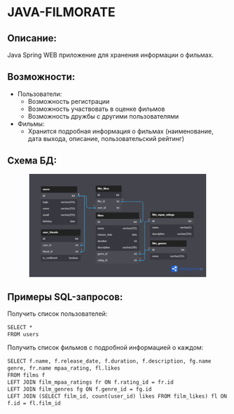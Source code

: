# JAVA-FILMORATE

## Описание:
Java Spring WEB приложение для хранения информации о фильмах.

## Возможности:
* Пользователи:
  * Возможность регистрации
  * Возможность участвовать в оценке фильмов
  * Возможность дружбы с другими пользователями
* Фильмы:
  * Хранится подробная информация о фильмах (наименование, дата выхода, описание, пользовательский рейтинг)


## Схема БД:
<p align="center" width="80%">
    <img width="80%" src="https://github.com/MaricTheirin/java-filmorate/blob/main/filmorate_database_scheme.png">
</p>

## Примеры SQL-запросов: 

Получить список пользователей:

```
SELECT *
FROM users
```

Получить список фильмов с подробной информацией о каждом:

```
SELECT f.name, f.release_date, f.duration, f.description, fg.name genre, fr.name mpaa_rating, fl.likes
FROM films f
LEFT JOIN film_mpaa_ratings fr ON f.rating_id = fr.id
LEFT JOIN film_genres fg ON f.genre_id = fg.id
LEFT JOIN (SELECT film_id, count(user_id) likes FROM film_likes) fl ON f.id = fl.film_id
```
